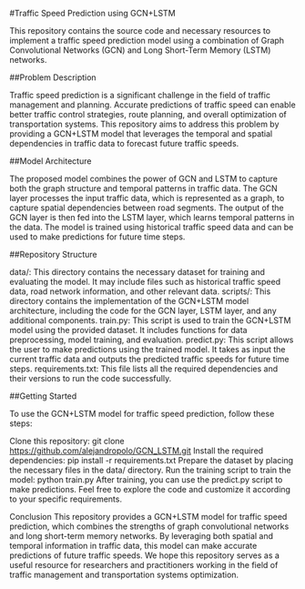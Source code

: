 #Traffic Speed Prediction using GCN+LSTM

This repository contains the source code and necessary resources to implement a traffic speed prediction model using a combination of Graph Convolutional Networks (GCN) and Long Short-Term Memory (LSTM) networks.

##Problem Description

Traffic speed prediction is a significant challenge in the field of traffic management and planning. Accurate predictions of traffic speed can enable better traffic control strategies, route planning, and overall optimization of transportation systems. This repository aims to address this problem by providing a GCN+LSTM model that leverages the temporal and spatial dependencies in traffic data to forecast future traffic speeds.

##Model Architecture

The proposed model combines the power of GCN and LSTM to capture both the graph structure and temporal patterns in traffic data. The GCN layer processes the input traffic data, which is represented as a graph, to capture spatial dependencies between road segments. The output of the GCN layer is then fed into the LSTM layer, which learns temporal patterns in the data. The model is trained using historical traffic speed data and can be used to make predictions for future time steps.

##Repository Structure

data/: This directory contains the necessary dataset for training and evaluating the model. It may include files such as historical traffic speed data, road network information, and other relevant data.
scripts/: This directory contains the implementation of the GCN+LSTM model architecture, including the code for the GCN layer, LSTM layer, and any additional components.
train.py: This script is used to train the GCN+LSTM model using the provided dataset. It includes functions for data preprocessing, model training, and evaluation.
predict.py: This script allows the user to make predictions using the trained model. It takes as input the current traffic data and outputs the predicted traffic speeds for future time steps.
requirements.txt: This file lists all the required dependencies and their versions to run the code successfully.

##Getting Started

To use the GCN+LSTM model for traffic speed prediction, follow these steps:

Clone this repository: git clone https://github.com/alejandropolo/GCN_LSTM.git
Install the required dependencies: pip install -r requirements.txt
Prepare the dataset by placing the necessary files in the data/ directory.
Run the training script to train the model: python train.py
After training, you can use the predict.py script to make predictions.
Feel free to explore the code and customize it according to your specific requirements.

Conclusion
This repository provides a GCN+LSTM model for traffic speed prediction, which combines the strengths of graph convolutional networks and long short-term memory networks. By leveraging both spatial and temporal information in traffic data, this model can make accurate predictions of future traffic speeds. We hope this repository serves as a useful resource for researchers and practitioners working in the field of traffic management and transportation systems optimization.

